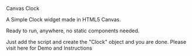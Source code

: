 Canvas Clock

A Simple Clock widget made in HTML5 Canvas.

Ready to run, anywhere, no static components needed.

Just add the script and create the "Clock" object and you are done. Please visit here for Demo and Instructions
